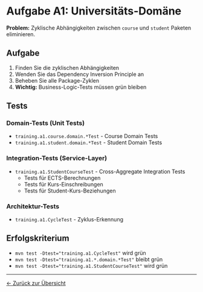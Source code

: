 # Aufgabe A1: Universitäts-Domäne

**Problem:** Zyklische Abhängigkeiten zwischen `course` und `student` Paketen eliminieren.

## Aufgabe

1. Finden Sie die zyklischen Abhängigkeiten
2. Wenden Sie das Dependency Inversion Principle an
3. Beheben Sie alle Package-Zyklen
4. **Wichtig:** Business-Logic-Tests müssen grün bleiben

## Tests

### Domain-Tests (Unit Tests)
- `training.a1.course.domain.*Test` - Course Domain Tests
- `training.a1.student.domain.*Test` - Student Domain Tests

### Integration-Tests (Service-Layer)
- `training.a1.StudentCourseTest` - Cross-Aggregate Integration Tests
  - Tests für ECTS-Berechnungen
  - Tests für Kurs-Einschreibungen  
  - Tests für Student-Kurs-Beziehungen

### Architektur-Tests
- `training.a1.CycleTest` - Zyklus-Erkennung

## Erfolgskriterium

- `mvn test -Dtest="training.a1.CycleTest"` wird grün
- `mvn test -Dtest="training.a1.*.domain.*Test"` bleibt grün
- `mvn test -Dtest="training.a1.StudentCourseTest"` wird grün

---
[← Zurück zur Übersicht](../../../README.md)
